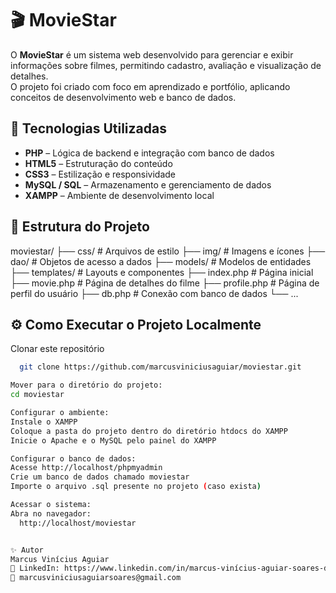 # 🎬 MovieStar

O **MovieStar** é um sistema web desenvolvido para gerenciar e exibir informações sobre filmes, permitindo cadastro, avaliação e visualização de detalhes.  
O projeto foi criado com foco em aprendizado e portfólio, aplicando conceitos de desenvolvimento web e banco de dados.

## 🚀 Tecnologias Utilizadas

- **PHP** – Lógica de backend e integração com banco de dados
- **HTML5** – Estruturação do conteúdo
- **CSS3** – Estilização e responsividade
- **MySQL / SQL** – Armazenamento e gerenciamento de dados
- **XAMPP** – Ambiente de desenvolvimento local

## 📂 Estrutura do Projeto

moviestar/
├── css/ # Arquivos de estilo
├── img/ # Imagens e ícones
├── dao/ # Objetos de acesso a dados
├── models/ # Modelos de entidades
├── templates/ # Layouts e componentes
├── index.php # Página inicial
├── movie.php # Página de detalhes do filme
├── profile.php # Página de perfil do usuário
├── db.php # Conexão com banco de dados
└── ...

## ⚙️ Como Executar o Projeto Localmente

Clonar este repositório
  ```bash
    git clone https://github.com/marcusviniciusaguiar/moviestar.git

Mover para o diretório do projeto:
  cd moviestar

Configurar o ambiente:
  Instale o XAMPP
  Coloque a pasta do projeto dentro do diretório htdocs do XAMPP
  Inicie o Apache e o MySQL pelo painel do XAMPP

Configurar o banco de dados:
  Acesse http://localhost/phpmyadmin
  Crie um banco de dados chamado moviestar
  Importe o arquivo .sql presente no projeto (caso exista)

Acessar o sistema:
  Abra no navegador:
    http://localhost/moviestar


✨ Autor
Marcus Vinícius Aguiar
💼 LinkedIn: https://www.linkedin.com/in/marcus-vinícius-aguiar-soares-da-silva-49566130b
📧 marcusviniciusaguiarsoares@gmail.com
```
